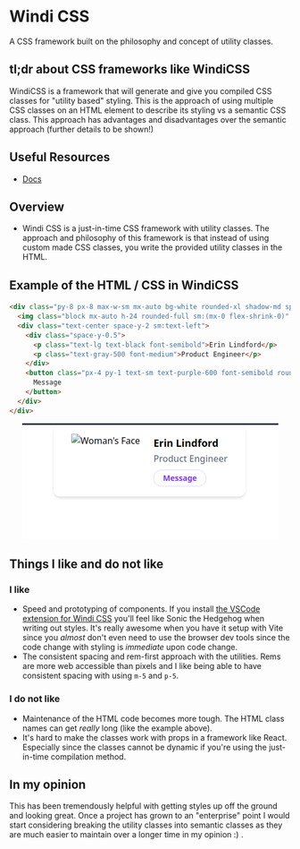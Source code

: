 # Windi CSS

A CSS framework built on the philosophy and concept of utility classes.

## tl;dr about CSS frameworks like WindiCSS

WindiCSS is a framework that will generate and give you compiled CSS classes
for "utility based" styling. This is the approach of using multiple CSS classes
on an HTML element to describe its styling vs a semantic CSS class. This approach has
advantages and disadvantages over the semantic approach (further details to be shown!)

## Useful Resources

- [Docs](https://windicss.org/guide/)

## Overview

- Windi CSS is a just-in-time CSS framework with utility classes. The approach and philosophy of this framework is that instead of using custom made CSS classes, you write the provided utility classes in the HTML.

## Example of the HTML / CSS in WindiCSS

```html
<div class="py-8 px-8 max-w-sm mx-auto bg-white rounded-xl shadow-md space-y-2 sm:(py-4 flex items-center space-y-0 space-x-6)">
  <img class="block mx-auto h-24 rounded-full sm:(mx-0 flex-shrink-0)" src="/img/erin-lindford.jpg" alt="Woman's Face" />
  <div class="text-center space-y-2 sm:text-left">
    <div class="space-y-0.5">
      <p class="text-lg text-black font-semibold">Erin Lindford</p>
      <p class="text-gray-500 font-medium">Product Engineer</p>
    </div>
    <button class="px-4 py-1 text-sm text-purple-600 font-semibold rounded-full border border-purple-200 hover:(text-white bg-purple-600 border-transparent) focus:(outline-none ring-2 ring-purple-600 ring-offset-2)">
      Message
    </button>
  </div>
</div>
```

<p align="center">
  <img src="./images/06__windicss_example.png">
</p>

## Things I like and do not like

### I like

- Speed and prototyping of components. If you install [the VSCode extension for Windi CSS](https://windicss.org/editors/vscode) you'll feel like Sonic the Hedgehog when writing out styles. It's really awesome when you have it setup with Vite since you _almost_ don't even need to use the browser dev tools since the code change with styling is _immediate_ upon code change.
- The consistent spacing and rem-first approach with the utilities. Rems are more web accessible than pixels and I like being able to have consistent spacing with using `m-5` and `p-5`.


### I do not like

- Maintenance of the HTML code becomes more tough. The HTML class names can get _really_ long (like the example above).
- It's hard to make the classes work with props in a framework like React. Especially since the classes cannot be dynamic if you're using the just-in-time compilation method.


## In my opinion

This has been tremendously helpful with getting styles up off the ground and looking great. Once a project has grown to an "enterprise" point I would start considering breaking the utility classes into semantic classes as they are much easier to maintain over a longer time in my opinion :) .
